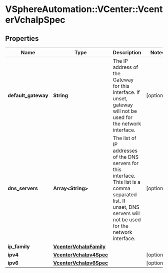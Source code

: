 # VSphereAutomation::VCenter::VcenterVchaIpSpec

## Properties
Name | Type | Description | Notes
------------ | ------------- | ------------- | -------------
**default_gateway** | **String** | The IP address of the Gateway for this interface. If unset, gateway will not be used for the network interface. | [optional] 
**dns_servers** | **Array&lt;String&gt;** | The list of IP addresses of the DNS servers for this interface. This list is a comma separated list. If unset, DNS servers will not be used for the network interface. | [optional] 
**ip_family** | [**VcenterVchaIpFamily**](VcenterVchaIpFamily.md) |  | 
**ipv4** | [**VcenterVchaIpv4Spec**](VcenterVchaIpv4Spec.md) |  | [optional] 
**ipv6** | [**VcenterVchaIpv6Spec**](VcenterVchaIpv6Spec.md) |  | [optional] 


